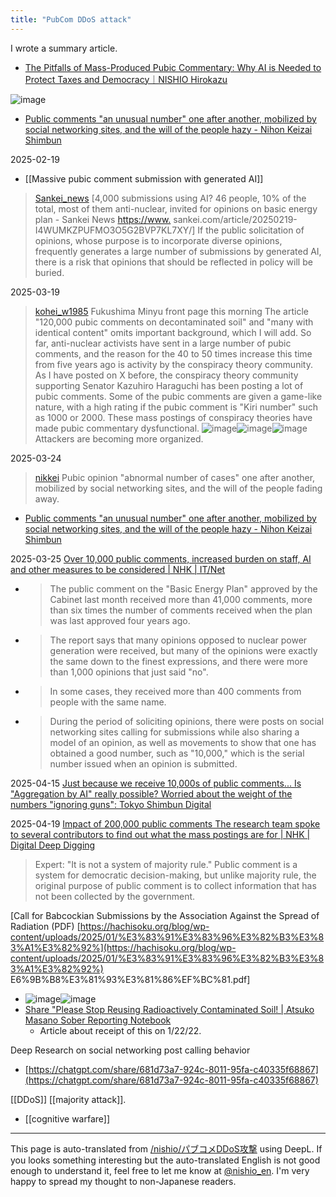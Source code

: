 ```yaml
---
title: "PubCom DDoS attack"
---
```


I wrote a summary article.
- [The Pitfalls of Mass-Produced Pubic Commentary: Why AI is Needed to Protect Taxes and Democracy｜NISHIO Hirokazu](https://note.com/nishiohirokazu/n/nf9df05119d93)

![image](https://gyazo.com/9093ea0c0ed51ba9464c5de24ed60f26/thumb/1000)
- [Public comments "an unusual number" one after another, mobilized by social networking sites, and the will of the people hazy - Nihon Keizai Shimbun](https://www.nikkei.com/article/DGXZQOUA128RU0S5A310C2000000/)

2025-02-19
- [[Massive pubic comment submission with generated AI]]
> [Sankei_news](https://x.com/Sankei_news/status/1892205026602270766) [4,000 submissions using AI? 46 people, 10% of the total, most of them anti-nuclear, invited for opinions on basic energy plan - Sankei News [https://www.](https://www.) sankei.com/article/20250219-I4WUMKZPUFMO3O5G2BVP7KL7XY/]
>  If the public solicitation of opinions, whose purpose is to incorporate diverse opinions, frequently generates a large number of submissions by generated AI, there is a risk that opinions that should be reflected in policy will be buried.

2025-03-19
> [kohei_w1985](https://x.com/kohei_w1985/status/1902157837121589408) Fukushima Minyu front page this morning
>  The article "120,000 pubic comments on decontaminated soil" and "many with identical content" omits important background, which I will add.
>  So far, anti-nuclear activists have sent in a large number of pubic comments, and the reason for the 40 to 50 times increase this time from five years ago is activity by the conspiracy theory community.
>  As I have posted on X before, the conspiracy theory community supporting Senator Kazuhiro Haraguchi has been posting a lot of pubic comments.
>  Some of the pubic comments are given a game-like nature, with a high rating if the pubic comment is "Kiri number" such as 1000 or 2000.
>  These mass postings of conspiracy theories have made pubic commentary dysfunctional.
>  ![image](https://gyazo.com/96c16a3f0d4e18bf3c8446c8ea964f48/thumb/1000)![image](https://gyazo.com/c28c7057f364ce5474ff5ce404830436/thumb/1000)![image](https://gyazo.com/3de9ec44d3a0cdfb09bfda2777e6316b/thumb/1000)
Attackers are becoming more organized.

2025-03-24
> [nikkei](https://x.com/nikkei/status/1903900382834893180) Pubic opinion "abnormal number of cases" one after another, mobilized by social networking sites, and the will of the people fading away.
- [Public comments "an unusual number" one after another, mobilized by social networking sites, and the will of the people hazy - Nihon Keizai Shimbun](https://www.nikkei.com/article/DGXZQOUA128RU0S5A310C2000000/?n_cid=SNSTW001&n_tw=1742760195)

2025-03-25
[Over 10,000 public comments, increased burden on staff, AI and other measures to be considered | NHK | IT/Net](https://www3.nhk.or.jp/news/html/20250325/k10014759191000.html)
- > The public comment on the "Basic Energy Plan" approved by the Cabinet last month received more than 41,000 comments, more than six times the number of comments received when the plan was last approved four years ago.
- >  The report says that many opinions opposed to nuclear power generation were received, but many of the opinions were exactly the same down to the finest expressions, and there were more than 1,000 opinions that just said "no".
- >  In some cases, they received more than 400 comments from people with the same name.
- >  During the period of soliciting opinions, there were posts on social networking sites calling for submissions while also sharing a model of an opinion, as well as movements to show that one has obtained a good number, such as "10,000," which is the serial number issued when an opinion is submitted.

2025-04-15
[Just because we receive 10,000s of public comments... Is "Aggregation by AI" really possible? Worried about the weight of the numbers "ignoring guns": Tokyo Shimbun Digital](https://www.tokyo-np.co.jp/article/398735)

2025-04-19
[Impact of 200,000 public comments The research team spoke to several contributors to find out what the mass postings are for | NHK | Digital Deep Digging](https://www3.nhk.or.jp/news/html/20250419/k10014781621000.html)
> Expert: "It is not a system of majority rule."
>  Public comment is a system for democratic decision-making, but unlike majority rule, the original purpose of public comment is to collect information that has not been collected by the government.

[Call for Babcockian Submissions by the Association Against the Spread of Radiation (PDF) [https://hachisoku.org/blog/wp-content/uploads/2025/01/%E3%83%91%E3%83%96%E3%82%B3%E3%83%A1%E3%82%92%](https://hachisoku.org/blog/wp-content/uploads/2025/01/%E3%83%91%E3%83%96%E3%82%B3%E3%83%A1%E3%82%92%) E6%9B%B8%E3%81%93%E3%81%86%EF%BC%81.pdf]
- ![image](https://gyazo.com/888c14c0ebde41793d9bee8ff90e09f9/thumb/1000)![image](https://gyazo.com/fbe6f0c451816875d6c5082df94e1dbb/thumb/1000)
- [Share "Please Stop Reusing Radioactively Contaminated Soil! | Atsuko Masano Sober Reporting Notebook](https://note.com/masanoatsuko/n/nf3175fa8f0e4)
    - Article about receipt of this on 1/22/22.

Deep Research on social networking post calling behavior
- [https://chatgpt.com/share/681d73a7-924c-8011-95fa-c40335f68867](https://chatgpt.com/share/681d73a7-924c-8011-95fa-c40335f68867)


[[DDoS]]
[[majority attack]].
- [[cognitive warfare]]

---
This page is auto-translated from [/nishio/パブコメDDoS攻撃](https://scrapbox.io/nishio/パブコメDDoS攻撃) using DeepL. If you looks something interesting but the auto-translated English is not good enough to understand it, feel free to let me know at [@nishio_en](https://twitter.com/nishio_en). I'm very happy to spread my thought to non-Japanese readers.
